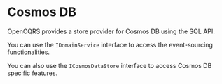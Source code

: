 # Cosmos DB

OpenCQRS provides a store provider for Cosmos DB using the SQL API.

You can use the `IDomainService` interface to access the event-sourcing functionalities.

You can also use the `ICosmosDataStore` interface to access Cosmos DB specific features.
